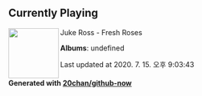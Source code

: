 ## Currently Playing

<img align="left" width="100" src="https://i.ytimg.com/vi/qPC8AeU0_-8/sddefault.jpg?sqp=-oaymwEWCJADEOEBIAQqCghqEJQEGHgg6AJIWg&rs">

Juke Ross - Fresh Roses

**Albums**: undefined

Last updated at 2020. 7. 15. 오후 9:03:43

#### Generated with [20chan/github-now](https://github.com/20chan/github-now)


<!--
**20chan/20chan** is a ✨ _special_ ✨ repository because its `README.md` (this file) appears on your GitHub profile.

Here are some ideas to get you started:

- 🔭 I’m currently working on ...
- 🌱 I’m currently learning ...
- 👯 I’m looking to collaborate on ...
- 🤔 I’m looking for help with ...
- 💬 Ask me about ...
- 📫 How to reach me: ...
- 😄 Pronouns: ...
- ⚡ Fun fact: ...
-->
